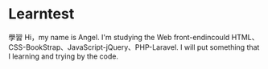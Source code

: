 # Learntest
學習
Hi，my name is Angel.
I'm studying the Web front-endincould HTML、CSS-BookStrap、JavaScript-jQuery、PHP-Laravel.
I will put something that I learning and trying by the code.
